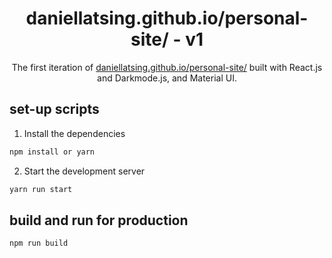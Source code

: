 <h1 align="center">
    daniellatsing.github.io/personal-site/ - v1
</h1>
<p align="center">
    The first iteration of <a href="https://daniellatsing.github.io/personal-site/" target="_blank">daniellatsing.github.io/personal-site/</a> built with React.js and Darkmode.js, and Material UI.
</p>

## set-up scripts

1. Install the dependencies

```sh
npm install or yarn
```

2. Start the development server

```sh
yarn run start
```

## build and run for production
```sh
npm run build
```